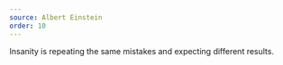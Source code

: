 ```yaml
---
source: Albert Einstein
order: 10
---
```


Insanity is repeating the same mistakes and expecting different results.
